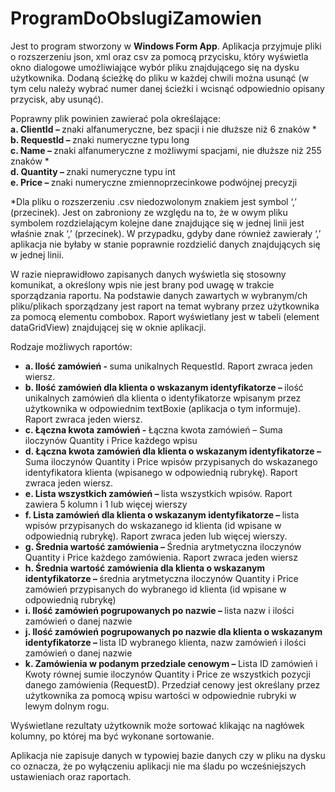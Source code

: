 # ProgramDoObslugiZamowien

Jest to program stworzony w <b>Windows Form App</b>. Aplikacja przyjmuje pliki o rozszerzeniu json, xml oraz csv za pomocą przycisku, który wyświetla okno dialogowe umożliwiające wybór pliku znajdującego się na dysku użytkownika. Dodaną ścieżkę do pliku w każdej chwili można usunąć (w tym celu należy wybrać numer danej ścieżki i wcisnąć odpowiednio opisany przycisk, aby usunąć). 

Poprawny plik powinien zawierać pola określające: <br />
<b>a. ClientId – </b> znaki alfanumeryczne, bez spacji i nie dłuższe niż 6 znaków * <br />
<b>b. RequestId – </b> znaki numeryczne typu long<br />
<b>c. Name – </b> znaki alfanumeryczne z możliwymi spacjami, nie dłuższe niż 255 znaków *<br />
<b>d. Quantity – </b> znaki numeryczne typu int <br />
<b>e. Price – </b> znaki numeryczne zmiennoprzecinkowe podwójnej precyzji<br />

*Dla pliku o rozszerzeniu .csv niedozwolonym znakiem jest symbol ‘,’ (przecinek). Jest on zabroniony ze względu na to, że w owym pliku symbolem rozdzielającym kolejne dane znajdujące się w jednej linii jest właśnie znak ‘,’ (przecinek). W przypadku, gdyby dane również zawierały ‘,’ aplikacja nie byłaby w stanie poprawnie rozdzielić danych znajdujących się w jednej linii.

W razie nieprawidłowo zapisanych danych wyświetla się stosowny komunikat, a określony wpis nie jest brany pod uwagę w trakcie sporządzania raportu.
Na podstawie danych zawartych w wybranym/ch pliku/plikach sporządzany jest raport na temat wybrany przez użytkownika za pomocą elementu combobox. Raport wyświetlany jest w tabeli (element dataGridView) znajdującej się w oknie aplikacji.


 Rodzaje możliwych raportów: 
 - <b>a. Ilość zamówień - </b> suma unikalnych RequestId. Raport zwraca jeden wiersz.
 - <b>b. Ilość zamówień dla klienta o wskazanym identyfikatorze –  </b> ilość unikalnych zamówień dla klienta o identyfikatorze wpisanym przez użytkownika w odpowiednim textBoxie (aplikacja o tym informuje). Raport zwraca jeden wiersz.
  - <b> c. Łączna kwota zamówień - </b> Łączna kwota zamówień – Suma iloczynów Quantity i Price każdego wpisu
  - <b> d. Łączna kwota zamówień dla klienta o wskazanym identyfikatorze – </b> Suma iloczynów Quantity i Price wpisów przypisanych do wskazanego identyfikatora klienta (wpisanego w odpowiednią rubrykę). Raport zwraca jeden wiersz.
- <b> e. Lista wszystkich zamówień –  </b> lista wszystkich wpisów. Raport zawiera 5 kolumn i 1 lub więcej wierszy
- <b> f. Lista zamówień dla klienta o wskazanym identyfikatorze –  </b> lista wpisów przypisanych do wskazanego id klienta (id wpisane w odpowiednią rubrykę). Raport zwraca jeden lub więcej wierszy.
- <b> g. Średnia wartość zamówienia –  </b> Średnia arytmetyczna iloczynów Quantity i Price każdego zamówienia. Raport zwraca jeden wiersz
- <b> h. Średnia wartość zamówienia dla klienta o wskazanym identyfikatorze – </b>średnia arytmetyczna iloczynów Quantity i Price zamówień przypisanych do wybranego id klienta (id wpisane w odpowiednią rubrykę)
- <b> i. Ilość zamówień pogrupowanych po nazwie – </b>lista nazw i ilości zamówień o danej nazwie  
- <b> j. Ilość zamówień pogrupowanych po nazwie dla klienta o wskazanym identyfikatorze – </b>lista  ID wybranego klienta, nazw zamówień i ilości zamówień o danej nazwie 
- <b> k. Zamówienia w podanym przedziale cenowym – </b>Lista ID zamówień i Kwoty równej sumie iloczynów Quantity i Price ze wszystkich pozycji danego zamówienia (RequestD). Przedział cenowy jest określany przez użytkownika za pomocą wpisu wartości w odpowiednie rubryki w lewym dolnym rogu.

Wyświetlane rezultaty użytkownik może sortować klikając na nagłówek kolumny, po której ma być wykonane sortowanie.

Aplikacja nie zapisuje danych w typowiej bazie danych czy w pliku na dysku co oznacza, że po wyłączeniu aplikacji nie ma śladu po wcześniejszych ustawieniach oraz raportach.

